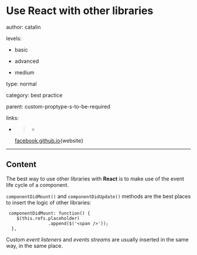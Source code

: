 # Use **React** with other libraries
author: catalin

levels:

  - basic

  - advanced

  - medium

type: normal

category: best practice

parent: custom-proptype-s-to-be-required

links:

  - >-
    [facebook.github.io](https://facebook.github.io/react/tips/use-react-with-other-libraries.html){website}

---
## Content

The best way to use other libraries with **React** is to make use of the event life cycle of a component.

 `componentDidMount()` and `componentDidUpdate()` methods are the best places to insert the logic of other libraries:


```
 componentDidMount: function() {
    $(this.refs.placeholder)
                .append($('<span />'));
  },
```

Custom *event listeners* and *events streams* are usually inserted in the same way, in the same place.
